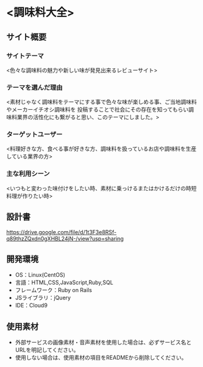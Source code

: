# <調味料大全>

## サイト概要
### サイトテーマ
<色々な調味料の魅力や新しい味が発見出来るレビューサイト>

### テーマを選んだ理由
<素材じゃなく調味料をテーマにする事で色々な味が楽しめる事、ご当地調味料やメーカーイチオシ調味料を
投稿することで社会にその存在を知ってもらい調味料業界の活性化にも繋がると思い、このテーマにしました。>

### ターゲットユーザー
<料理好きな方、食べる事が好きな方、調味料を扱っているお店や調味料を生産している業界の方>

### 主な利用シーン
<いつもと変わった味付けをしたい時、素材に乗っけるまたはかけるだけの時短料理が作りたい時>

## 設計書
<https://drive.google.com/file/d/1t3F3e8RSf-q89thzZQxdn0gXHBL24jN-/view?usp=sharing>

## 開発環境
- OS：Linux(CentOS)
- 言語：HTML,CSS,JavaScript,Ruby,SQL
- フレームワーク：Ruby on Rails
- JSライブラリ：jQuery
- IDE：Cloud9

## 使用素材
- 外部サービスの画像素材・音声素材を使用した場合は、必ずサービス名とURLを明記してください。
- 使用しない場合は、使用素材の項目をREADMEから削除してください。